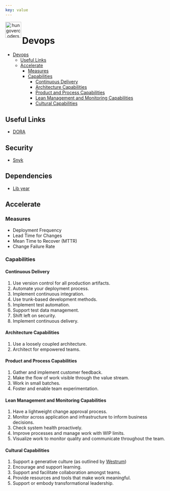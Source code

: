 ```yaml
---
key: value
---
```


<header class="site-header">
  <a href="https://blog.hungovercoders.com"><img alt="hungovercoders" src="../assets/logo3.ico"
    width=50px align="left"></a>
</header>

# Devops

- [Devops](#devops)
  - [Useful Links](#useful-links)
  - [Accelerate](#accelerate)
    - [Measures](#measures)
    - [Capabilities](#capabilities)
      - [Continuous Delivery](#continuous-delivery)
      - [Architecture Capabilities](#architecture-capabilities)
      - [Product and Process Capabilities](#product-and-process-capabilities)
      - [Lean Management and Monitoring Capabilities](#lean-management-and-monitoring-capabilities)
      - [Cultural Capabilities](#cultural-capabilities)

## Useful Links

- [DORA](https://dora.dev/)

## Security

* [Snyk](https://snyk.io/)

## Dependencies

* [Lib year](https://libyear.com/)

## Accelerate

### Measures

- Deployment Frequency
- Lead Time for Changes
- Mean Time to Recover (MTTR)
- Change Failure Rate

### Capabilities

#### Continuous Delivery

1. Use version control for all production artifacts.
2. Automate your deployment process.
3. Implement continuous integration.
4. Use trunk-based development methods.
5. Implement test automation.
6. Support test data management.
7. Shift left on security.
8. Implement continuous delivery.

#### Architecture Capabilities

1. Use a loosely coupled architecture.
2. Architect for empowered teams.

#### Product and Process Capabilities

1. Gather and implement customer feedback.
2. Make the flow of work visible through the value stream.
3. Work in small batches.
4. Foster and enable team experimentation.

#### Lean Management and Monitoring Capabilities

1. Have a lightweight change approval process.
2. Monitor across application and infrastructure to inform business decisions.
3. Check system health proactively.
4. Improve processes and manage work with WIP limits.
5. Visualize work to monitor quality and communicate throughout the team.

#### Cultural Capabilities

1. Support a generative culture (as outlined by [Westrum](https://itrevolution.com/articles/westrums-organizational-model-in-tech-orgs/))
2. Encourage and support learning.
3. Support and facilitate collaboration amongst teams.
4. Provide resources and tools that make work meaningful.
5. Support or embody transformational leadership.
